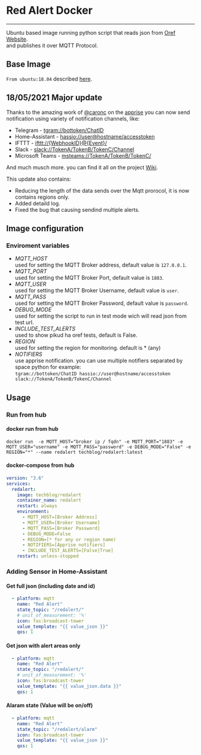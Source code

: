 # Red Alert Docker
__________________________________________

Ubuntu based image running python script that reads json from [Oref Website](https://www.oref.org.il/). <br/>
and publishes it over MQTT Protocol.

## Base Image
`From ubuntu:18.04` described [here](https://hub.docker.com/_/ubuntu).


## 18/05/2021 Major update
Thanks to the amazing work of [@caronc](https://github.com/caronc) on the [apprise](https://github.com/caronc/apprise) 
you can now send notification using variety of notification channels, like:
* Telegram - [tgram://bottoken/ChatID](https://github.com/caronc/apprise/wiki/Notify_telegram)
* Home-Assistant - [hassio://user@hostname/accesstoken](https://github.com/caronc/apprise/wiki/Notify_homeassistant)
* IFTTT - [ifttt://{WebhookID}@{Event}/](https://github.com/caronc/apprise/wiki/Notify_ifttt)
* Slack - [slack://TokenA/TokenB/TokenC/Channel](https://github.com/caronc/apprise/wiki/Notify_slack)
* Microsoft Teams - [msteams://TokenA/TokenB/TokenC/](https://github.com/caronc/apprise/wiki/Notify_msteams)

And much musch more. you can find it all on the project [Wiki](https://github.com/caronc/apprise/wiki).

This update also contains:
* Reducing the length of the data sends over the Mqtt prorocol, it is now contains regions only.
* Added detaild log.
* Fixed the bug that causing sendind multiple alerts.

## Image configuration
### Enviroment variables
- *MQTT_HOST*</br>
used for setting the MQTT Broker address, default value is `127.0.0.1`.
- *MQTT_PORT*</br>
used for setting the MQTT Broker Port, default value is `1883`.
- *MQTT_USER*</br>
used for setting the MQTT Broker Username, default value is `user`.
- *MQTT_PASS*</br>
used for setting the MQTT Broker Password, default value is `password`.
- *DEBUG_MODE*</br>
used for setting the script to run in test mode wich will read json from test url.
- *INCLUDE_TEST_ALERTS*</br>
used to show pikud ha oref tests, default is False.
- *REGION*</br>
used for setting the region for monitoring. default is * (any)
- *NOTIFIERS*</br>
use apprise notification. you can use multiple notifiers separated by space python for example: </br>
```tgram://bottoken/ChatID hassio://user@hostname/accesstoken slack://TokenA/TokenB/TokenC/Channel```



## Usage
### Run from hub
#### docker run from hub
```text
docker run  -e MQTT_HOST="broker ip / fqdn" -e MQTT_PORT="1883" -e MQTT_USER="username" -e MQTT_PASS="password" -e DEBUG_MODE="False" -e REGION="*" --name redalert techblog/redalert:latest
```

#### docker-compose from hub
```yaml
version: "3.6"
services:
  redalert:
    image: techblog/redalert
    container_name: redalert
    restart: always
    environment:
      - MQTT_HOST=[Broker Address]
      - MQTT_USER=[Broker Username]
      - MQTT_PASS=[Broker Password]
      - DEBUG_MODE=False
      - REGION=[* for any or region name)
      - NOTIFIERS=[Apprise notifiers]
      - INCLUDE_TEST_ALERTS=[False|True]
    restart: unless-stopped
```
### Adding Sensor in Home-Assistant
#### Get full json (including date and id)
```yaml
  - platform: mqtt
    name: "Red Alert"
    state_topic: "/redalert/"
    # unit_of_measurement: '%'
    icon: fas:broadcast-tower
    value_template: "{{ value_json }}"
    qos: 1
```

#### Get json with alert areas only
```yaml
  - platform: mqtt
    name: "Red Alert"
    state_topic: "/redalert/"
    # unit_of_measurement: '%'
    icon: fas:broadcast-tower
    value_template: "{{ value_json.data }}"
    qos: 1
```

#### Alaram state (Value will be on/off)
```yaml
  - platform: mqtt
    name: "Red Alert"
    state_topic: "/redalert/alarm"
    icon: fas:broadcast-tower
    value_template: "{{ value_json }}"
    qos: 1
```
